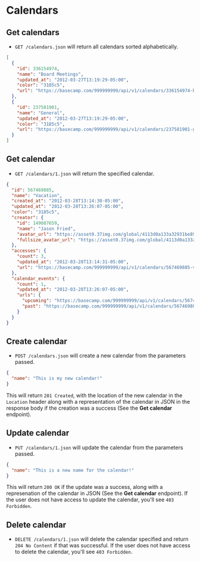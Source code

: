 Calendars
=========

Get calendars
-------------

* `GET /calendars.json` will return all calendars sorted alphabetically.

```json
[
  {
    "id": 336154974,
    "name": "Board Meetings",
    "updated_at": "2012-03-27T13:19:29-05:00",
    "color": "3185c5",
    "url": "https://basecamp.com/999999999/api/v1/calendars/336154974-board-meetings.json"
  },
  {
    "id": 237581901,
    "name": "General",
    "updated_at": "2012-03-27T13:19:29-05:00",
    "color": "3185c5",
    "url": "https://basecamp.com/999999999/api/v1/calendars/237581901-general.json"
  }
]
```


Get calendar
------------

* `GET /calendars/1.json` will return the specified calendar.

```json
{
  "id": 567469885,
  "name": "Vacation",
  "created_at": "2012-03-28T13:14:30-05:00",
  "updated_at": "2012-03-28T13:26:07-05:00",
  "color": "3185c5",
  "creator": {
    "id": 149087659,
    "name": "Jason Fried",
    "avatar_url": "https://asset0.37img.com/global/4113d0a133a32931be8934e70b2ea21efeff72c1/avatar.96.gif?r=3",
    "fullsize_avatar_url": "https://asset0.37img.com/global/4113d0a133a32931be8934e70b2ea21efeff72c1/original.gif?r=3"
  },
  "accesses": {
    "count": 3,
    "updated_at": "2012-03-28T13:14:31-05:00",
    "url": "https://basecamp.com/999999999/api/v1/calendars/567469885-vacation/accesses.json"
  },
  "calendar_events": {
    "count": 1,
    "updated_at": "2012-03-28T13:26:07-05:00",
    "urls": {
      "upcoming": "https://basecamp.com/999999999/api/v1/calendars/567469885-vacation/calendar_events.json",
      "past": "https://basecamp.com/999999999/api/v1/calendars/567469885-vacation/calendar_events/past.json"
    }
  }
}
```


Create calendar
---------------

* `POST /calendars.json` will create a new calendar from the parameters passed.

```json
{
  "name": "This is my new calendar!"
}
```

This will return `201 Created`, with the location of the new calendar in the `Location` header along with a representation of the calendar in JSON in the response body if the creation was a success (See the **Get calendar** endpoint).


Update calendar
---------------

* `PUT /calendars/1.json` will update the calendar from the parameters passed.

```json
{
  "name": "This is a new name for the calendar!"
}
```

This will return `200 OK` if the update was a success, along with a represenation of the calendar in JSON (See the **Get calendar** endpoint). If the user does not have access to update the calendar, you'll see `403 Forbidden`.


Delete calendar
---------------

* `DELETE /calendars/1.json` will delete the calendar specified and return `204 No Content` if that was successful. If the user does not have access to delete the calendar, you'll see `403 Forbidden`.
